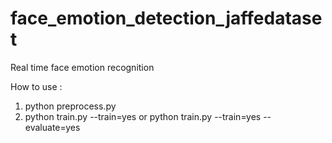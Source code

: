 # face_emotion_detection_jaffedataset
Real time face emotion recognition

How to use :
  1.  python preprocess.py
  2.  python train.py --train=yes    or     python train.py --train=yes --evaluate=yes
